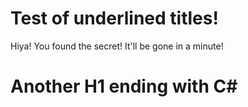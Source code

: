 Test of underlined titles!
==========================

Hiya! You found the secret! It'll be gone in a minute!

# Another H1 ending with C#